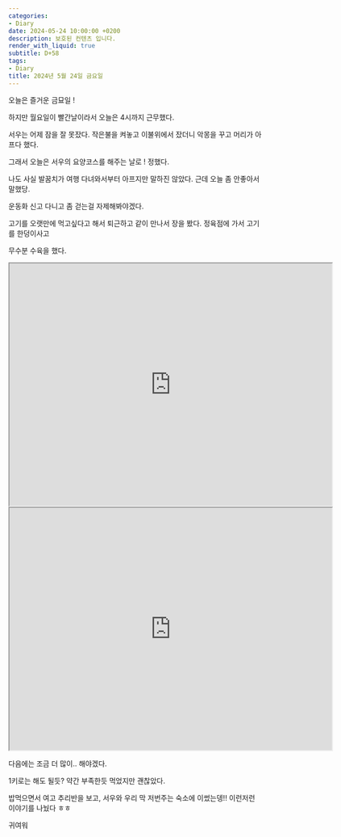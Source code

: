 ```yaml
---
categories:
- Diary
date: 2024-05-24 10:00:00 +0200
description: 보호된 컨텐츠 입니다.
render_with_liquid: true
subtitle: D+58
tags:
- Diary
title: 2024년 5월 24일 금요일
---
```


오늘은 즐거운 금묘일 !



하지만 월요일이 빨간날이라서 오늘은 4시까지 근무했다.



서우는 어제 잠을 잘 못잤다. 작은불을 켜놓고 이불위에서 잤더니 악몽을 꾸고 머리가 아프다 했다.



그래서 오늘은 서우의 요양코스를 해주는 날로 ! 정했다.



나도 사실 발꿈치가 여행 다녀와서부터 아프지만 말하진 않았다. 근데 오늘 좀 안좋아서 말했당. 



운동화 신고 다니고 좀 걷는걸 자제해봐야겠다.



고기를 오랫만에 먹고싶다고 해서 퇴근하고 같이 만나서 장을 봤다. 정육점에 가서 고기를 한덩이사고



무수분 수육을 했다. 

<iframe src="https://drive.google.com/file/d/1U-Kw7S1iJNgl2CjmVKh1BMk-bSkisIaT/preview" width="640" height="480" allow="autoplay"></iframe>

<iframe src="https://drive.google.com/file/d/1jyz8HEDsMN77gVhFBtQ5kWs2NShuMZjI/preview" width="640" height="480" allow="autoplay"></iframe>





다음에는 조금 더 많이.. 해야겠다.

1키로는 해도 될듯? 약간 부족한듯 먹었지만 괜찮았다.



밥먹으면서 여고 추리반을 보고, 서우와 우리 막 저번주는 숙소에 이썼는뎅!! 이런저런 이야기를 나눴다 ㅎㅎ 



귀여워
